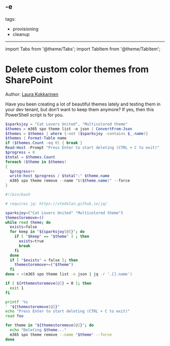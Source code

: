 -e <!-- DISCLAIMER: All secrets, passwords, and sensitive values in this document are examples only and not real credentials. -->
---
tags:
  - provisioning
  - cleanup
---

import Tabs from '@theme/Tabs';
import TabItem from '@theme/TabItem';

# Delete custom color themes from SharePoint

Author: [Laura Kokkarinen](https://laurakokkarinen.com/EXAMPLE_SECRET_VALUE_PLACEHOLDER/#EXAMPLE_SECRET_VALUE_PLACEHOLDER)

Have you been creating a lot of beautiful themes lately and testing them in your dev tenant, but don’t want to keep them anymore? If yes, then this PowerShell script is for you.

<Tabs>
  <TabItem value="PowerShell">

  ```powershell
  $sparksjoy = "Cat Lovers United", "Multicolored theme"
  $themes = m365 spo theme list -o json | ConvertFrom-Json
  $themes = $themes | where {-not ($sparksjoy -contains $_.name)}
  $themes | Format-Table name
  if ($themes.Count -eq 0) { break }
  Read-Host -Prompt "Press Enter to start deleting (CTRL + C to exit)"
  $progress = 0
  $total = $themes.Count
  foreach ($theme in $themes)
  {
    $progress++
    write-host $progress / $total":" $theme.name
    m365 spo theme remove --name "$($theme.name)" --force
  }
  ```

  </TabItem>
  <TabItem value="Bash">

  ```bash
  #!/bin/bash

  # requires jq: https://stedolan.github.io/jq/

  sparksjoy=("Cat Lovers United" "Multicolored theme")
  themestoremove=()
  while read theme; do
    exists=false
    for keep in "${sparksjoy[@]}"; do
      if [ "$keep" == "$theme" ] ; then
        exists=true
        break
      fi
    done
    if [ "$exists" = false ]; then
      themestoremove+=("$theme")
    fi
  done < <(m365 spo theme list -o json | jq -r '.[].name')

  if [ ${#themestoremove[@]} = 0 ]; then
    exit 1
  fi

  printf '%s
' "${themestoremove[@]}"
  echo "Press Enter to start deleting (CTRL + C to exit)"
  read foo

  for theme in "${themestoremove[@]}"; do
    echo "Deleting $theme..."
    m365 spo theme remove --name "$theme" --force
  done
  ```

  </TabItem>
</Tabs>
